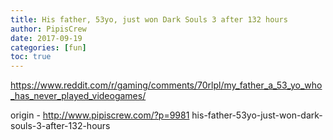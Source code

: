 ```yaml
---
title: His father, 53yo, just won Dark Souls 3 after 132 hours
author: PipisCrew
date: 2017-09-19
categories: [fun]
toc: true
---
```


https://www.reddit.com/r/gaming/comments/70rlpl/my_father_a_53_yo_who_has_never_played_videogames/

origin - http://www.pipiscrew.com/?p=9981 his-father-53yo-just-won-dark-souls-3-after-132-hours